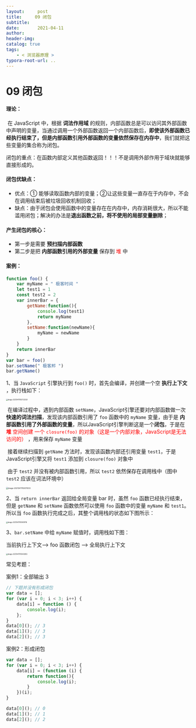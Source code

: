 ```yaml
---
layout:     post
title:     09 闭包
subtitle:  
date:       2021-04-11
author:     
header-img: 
catalog: true
tags:
    - < 浏览器原理 >
typora-root-url: ..
---
```


# 09 闭包

#### 理论：

​	在 JavaScript 中，根据 **词法作用域** 的规则，内部函数总是可以访问其外部函数中声明的变量，当通过调用一个外部函数返回一个内部函数后，**即使该外部函数已经执行结束了，但是内部函数引用外部函数的变量依然保存在内存中**，我们就把这 些变量的集合称为闭包。

闭包的重点：在函数内部定义其他函数返回！！！不是调用外部作用于域块就能够直接形成的。

#### 闭包优缺点：

- 优点：① 能够读取函数内部的变量；②让这些变量一直存在于内存中，不会在调用结束后被垃圾回收机制回收；
- 缺点：由于闭包会使用函数中的变量存在在内存中，内存消耗很大，所以不能滥用闭包；解决的办法是**退出函数之前，将不使用的局部变量删除**；

#### 产生闭包的核心：

-   第一步是需要 **预扫描内部函数**
-   第二步是把 **内部函数引用的外部变量** 保存到 <span style="color:red">堆</span> 中

#### 案例：

```javascript
function foo() {
    var myName = " 极客时间 "
    let test1 = 1
    const test2 = 2
    var innerBar = {
        getName:function(){
            console.log(test1)
            return myName
        },
        setName:function(newName){
            myName = newName
        }
    }
    return innerBar
}
var bar = foo()
bar.setName(" 极客邦 ")
bar.getName()
```
1、当 `JavaScript` 引擎执行到 `foo()` 时，首先会编译，并创建一个空 **执行上下文** ，执行栈如下：

<img src="../img/assets_2019/image-20210411105752559.png" alt="image-20210411105752559" style="zoom:30%;" />

​	在编译过程中，遇到内部函数 `setName`，JavaScript引擎还要对内部函数做一次 **快速的词法扫描**，发现该内部函数引用了 `foo` 函数中的 `myName` 变量，由于是 **内部函数引用了外部函数的变量**，所以JavaScript引擎判断这是一个**闭包**，于是在 <span style="color:red">**堆** 空间创建 一个 `closure(foo)` 的对象（这是一个内部对象，JavaScript是无法访问的）</span> ，用来保存 `myName` 变量

​	接着继续扫描到 `getName` 方法时，发现该函数内部还引用变量 `test1`，于是 JavaScript引擎又将 `test1` 添加到 `closure(foo)` 对象中

​	由于 `test2` 并没有被内部函数引用，所以 `test2` 依然保存在调用栈中（图中 `test2` 应该在词法环境中）

<img src="../img/assets_2019/image-20210411150011033.png" alt="image-20210411150011033" style="zoom:35%;" />

2、当 `return innerBar` 返回给全局变量 bar 时，虽然 `foo` 函数已经执行结束，但是 `getName` 和 `setName` 函数依然可以使用 `foo` 函数中的变量 `myName` 和 `test1`。所以当 `foo` 函数执行完成之后，其整个调用栈的状态如下图所示：

<img src="../img/assets_2019/image-20210411105909116.png" alt="image-20210411105909116" style="zoom:30%;" />

3、`bar.setName` 中给 `myName` 赋值时，调用栈如下图：

当前执行上下文–> foo 函数闭包 –> 全局执行上下文

<img src="../img/assets_2019/image-20210411110043855.png" alt="image-20210411110043855" style="zoom:30%;" />

常见考题：

案例1：全部输出 3 

```js
// 下题并没有形成闭包
var data = [];
for (var i = 0; i < 3; i++) {
    data[i] = function () {
        console.log(i);
    };
}
data[0](); // 3
data[1](); // 3
data[2](); // 3
```

案例2：形成闭包

```js
var data = [];
for (var i = 0; i < 3; i++) {
    data[i] = (function (i) {
        return function(){
            console.log(i);
        }
    })(i);
}

data[0](); // 0
data[1](); // 1
data[2](); // 2
```





